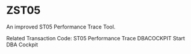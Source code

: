 # ZST05
An improved ST05 Performance Trace Tool.

Related Transaction Code:
ST05  Performance Trace
DBACOCKPIT  Start DBA Cockpit
